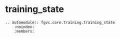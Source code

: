 # training_state

```{eval-rst}
.. automodule:: fgvc.core.training.training_state
    :noindex:
    :members:
```
